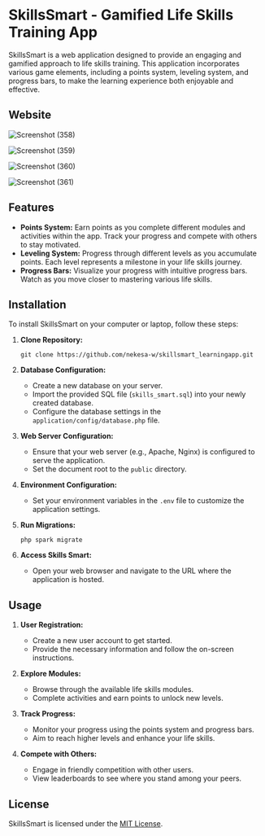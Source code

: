 # SkillsSmart - Gamified Life Skills Training App

SkillsSmart is a web application designed to provide an engaging and gamified approach to life skills training. This application incorporates various game elements, including a points system, leveling system, and progress bars, to make the learning experience both enjoyable and effective.

## Website
![Screenshot (358)](https://github.com/nekesa-w/skillsmart/assets/111288471/c80b4dbe-ff74-4821-ba40-326365cceae6)

![Screenshot (359)](https://github.com/nekesa-w/skillsmart/assets/111288471/da350d88-3e95-4058-a618-8584fe6bac9d)

![Screenshot (360)](https://github.com/nekesa-w/skillsmart/assets/111288471/c58617a1-39ad-414e-bec2-df7e4a908e1a)

![Screenshot (361)](https://github.com/nekesa-w/skillsmart/assets/111288471/732184d6-98ca-40cd-921a-aac56ea6a4a3)

## Features
- **Points System:** Earn points as you complete different modules and activities within the app. Track your progress and compete with others to stay motivated.
- **Leveling System:** Progress through different levels as you accumulate points. Each level represents a milestone in your life skills journey.
- **Progress Bars:** Visualize your progress with intuitive progress bars. Watch as you move closer to mastering various life skills.

## Installation

To install SkillsSmart on your computer or laptop, follow these steps:

1. **Clone Repository:**
   ```
   git clone https://github.com/nekesa-w/skillsmart_learningapp.git
   ```

2. **Database Configuration:**
   - Create a new database on your server.
   - Import the provided SQL file (`skills_smart.sql`) into your newly created database.
   - Configure the database settings in the `application/config/database.php` file.

3. **Web Server Configuration:**
   - Ensure that your web server (e.g., Apache, Nginx) is configured to serve the application.
   - Set the document root to the `public` directory.

4. **Environment Configuration:**
   - Set your environment variables in the `.env` file to customize the application settings.

5. **Run Migrations:**
   ```
   php spark migrate
   ```

6. **Access Skills Smart:**
   - Open your web browser and navigate to the URL where the application is hosted.

## Usage

1. **User Registration:**
   - Create a new user account to get started.
   - Provide the necessary information and follow the on-screen instructions.

2. **Explore Modules:**
   - Browse through the available life skills modules.
   - Complete activities and earn points to unlock new levels.

3. **Track Progress:**
   - Monitor your progress using the points system and progress bars.
   - Aim to reach higher levels and enhance your life skills.

4. **Compete with Others:**
   - Engage in friendly competition with other users.
   - View leaderboards to see where you stand among your peers.

## License

SkillsSmart is licensed under the [MIT License](LICENSE).
